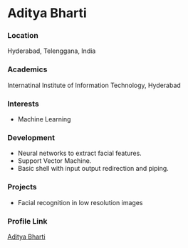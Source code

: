 # Aditya Bharti

### Location

Hyderabad, Telenggana, India

### Academics

Internatinal Institute of Information Technology, Hyderabad

### Interests

- Machine Learning

### Development

- Neural networks to extract facial features.
- Support Vector Machine.
- Basic shell with input output redirection and piping.

### Projects

- Facial recognition in low resolution images

### Profile Link

[Aditya Bharti](https://github.com/valkyrie-101)
